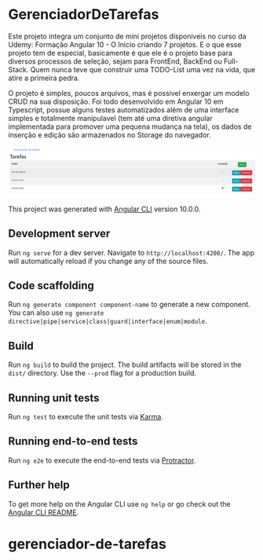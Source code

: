 # GerenciadorDeTarefas

Este projeto integra um conjunto de mini projetos disponiveis no curso da Udemy: Formação Angular 10 - O Inicio criando 7 projetos. E o que esse projeto tem de especial, basicamente é que ele é o projeto base para diversos processos de seleção, sejam para FrontEnd, BackEnd ou Full-Stack. Quem nunca teve que construir uma TODO-List uma vez na vida, que atire a primeira pedra.

O projeto é simples, poucos arquivos, mas é possivel enxergar um modelo CRUD na sua disposição. Foi todo desenvolvido em Angular 10 em Typescript, possue alguns testes automatizados além de uma interface simples e totalmente manipulavel (tem até uma diretiva angular implementada para promover uma pequena mudança na tela), os dados de inserção e edição são armazenados no Storage do navegador. 

![TelaPrincipal](/images/TelaPrincipal.PNG "Tela Inicial.")


This project was generated with [Angular CLI](https://github.com/angular/angular-cli) version 10.0.0.

## Development server

Run `ng serve` for a dev server. Navigate to `http://localhost:4200/`. The app will automatically reload if you change any of the source files.

## Code scaffolding

Run `ng generate component component-name` to generate a new component. You can also use `ng generate directive|pipe|service|class|guard|interface|enum|module`.

## Build

Run `ng build` to build the project. The build artifacts will be stored in the `dist/` directory. Use the `--prod` flag for a production build.

## Running unit tests

Run `ng test` to execute the unit tests via [Karma](https://karma-runner.github.io).

## Running end-to-end tests

Run `ng e2e` to execute the end-to-end tests via [Protractor](http://www.protractortest.org/).

## Further help

To get more help on the Angular CLI use `ng help` or go check out the [Angular CLI README](https://github.com/angular/angular-cli/blob/master/README.md).
# gerenciador-de-tarefas
